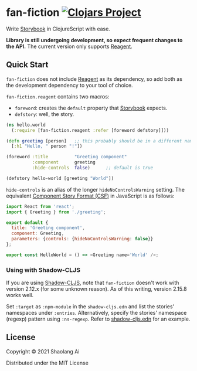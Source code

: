 # fan-fiction [![Clojars Project](https://img.shields.io/clojars/v/fan-fiction.svg)](https://clojars.org/fan-fiction)

Write [Storybook][storybook] in ClojureScript with ease.

__Library is still undergoing development, so expect frequent changes to
the API.__ The current version only supports [Reagent][reagent].

## Quick Start

`fan-fiction` does not include [Reagent][reagent] as its dependency, so
add both as the development dependency to your tool of choice.

`fan-fiction.reagent` contains two macros:

* `foreword`: creates the `default` property that [Storybook][storybook]
  expects.
* `defstory`: well, the story.

```clojure
(ns hello.world
  (:require [fan-fiction.reagent :refer [foreword defstory]]))

(defn greeting [person]   ;; this probably should be in a different namespace
  [:h1 "Hello, " person "!"])

(foreword :title          "Greeting component"
          :component      greeting
          :hide-controls  false)      ;; default is true

(defstory hello-world [greeting "World"])
```

`hide-controls` is an alias of the longer `hideNoControlsWarning` setting.
The equivalent [Component Story Format (CSF)][csf] in JavaScript is as follows:

```javascript
import React from 'react';
import { Greeting } from './greeting';

export default {
  title: 'Greeting component',
  component: Greeting,
  parameters: {controls: {hideNoControlsWarning: false}}
};

export const HelloWorld = () => <Greeting name='World' />;
```

### Using with Shadow-CLJS

If you are using [Shadow-CLJS][shadow-cljs], note that `fan-fiction` doesn't
work with version 2.12.x (for some unknown reason). As of this writing,
version 2.15.8 works well.

Set `:target` as `:npm-module` in the `shadow-cljs.edn` and list the
stories' namespaces under `:entries`. Alternatively, specify the stories'
namespace (regexp) pattern using `:ns-regexp`. Refer to
[shadow-cljs.edn](./shadow-cljs.edn) for an example.

## License

Copyright © 2021 Shaolang Ai

Distributed under the MIT License

[storybook]: https://storybook.js.org
[reagent]: https://reagent-project.github.io
[csf]: https://storybook.js.org/docs/react/writing-stories/introduction#component-story-format
[args]: https://storybook.js.org/docs/react/writing-stories/args
[shadow-cljs]: https://github.com/thheller/shadow-cljs
